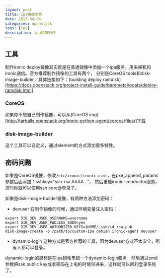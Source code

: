 ```yaml
---
layout: post
title: ipa镜像制作
date: 2017-04-04
categories: openstack
tags: [ipa]
description: ipa镜像制作
---
```

## 工具
制作ironic deploy镜像其实就是在普通镜像中添加一个ipa服务，用来裸机和ironic通信。官方推荐制作镜像的工具有两个，
分别是CoreOS tools和disk-image-builder／具体链接如下：(building deploy ramdisk)[https://docs.openstack.org/project-install-guide/baremetal/ocata/deploy-ramdisk.html]

### CoreOS
如果你不想自己制作镜像，可以从(CoreOS img)[http://tarballs.openstack.org/ironic-python-agent/coreos/files/]下载

### disk-image-builder
这个工具可以自定义，通过element的方式添加很多特性。

## 密码问题
如果是CoreOS镜像，修改`/etc/ironic/ironic.conf`，在pxe_append_params参数后面添加：sshkey="ssh-rsa AAAA..."，
然后重启ironic-conductor服务，这时你就可以使用ssh core@<ip-address-of-node>登录了。

如果是disk-image-builder镜像，有两种方法添加密码：
- devuser
在制作镜像的时候，通过环境变量注入密码：
```shell
export DIB_DEV_USER_USERNAME=username
export DIB_DEV_USER_PWDLESS_SUDO=yes
export DIB_DEV_USER_AUTHORIZED_KEYS=$HOME/.ssh/id_rsa.pub
disk-image-create -o /path/to/custom-ipa debian ironic-agent devuser
```

- dynamic-login
这种方式是官方推荐的工具，因为devuser方式不太安全，所有人都可以登录。

dynamic-login的思想是在ipa镜像里起一个dynamic-login服务，然后通过cmd参数把ssk public key或者密码在上电的时候带进来，这样就可以顺利登录系统了。
